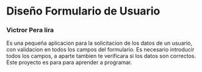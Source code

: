 <h1>Diseño Formulario de Usuario </h1>
<h3>Victror Pera lira</h3>
Es una pequeña aplicacion para la solicitacion de los datos de un usuario, con validacion en todos los campos del formulario.
Es necesario introducir todos los campos, a aparte tambien te verificara si los datos son correctos. Este proyecto es para
para aprender a programar. 